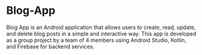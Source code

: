 # Blog-App
Blog App is an Android application that allows users to create, read, update, and delete blog posts in a simple and interactive way. This app is developed as a group project by a team of 4 members using Android Studio, Kotlin, and Firebase for backend services.
